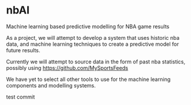 # nbAI
Machine learning based predictive modelling for NBA game results

As a project, we will attempt to develop a system that uses historic nba data, and machine learning techniques to create a predictive model for future results.

Currently we will attempt to source data in the form of past nba statistics, possibly using https://github.com/MySportsFeeds

We have yet to select all other tools to use for the machine learning components and modelling systems.


test commit